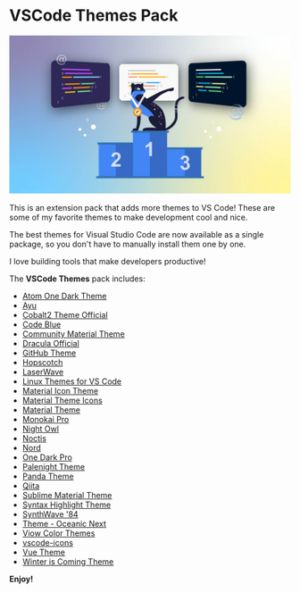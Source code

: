 # VSCode Themes Pack

![Banner](assets/banner.jpg)

This is an extension pack that adds more themes to VS Code! These are some of my favorite themes to make development cool and nice.

The best themes for Visual Studio Code are now available as a single package, so you don't have to manually install them one by one.

I love building tools that make developers productive!

The **VSCode Themes** pack includes:

* [Atom One Dark Theme](https://marketplace.visualstudio.com/items?itemName=akamud.vscode-theme-onedark)
* [Ayu](https://marketplace.visualstudio.com/items?itemName=teabyii.ayu)
* [Cobalt2 Theme Official](https://marketplace.visualstudio.com/items?itemName=wesbos.theme-cobalt2)
* [Code Blue](https://marketplace.visualstudio.com/items?itemName=Sujan.code-blue)
* [Community Material Theme](https://marketplace.visualstudio.com/items?itemName=Equinusocio.vsc-community-material-theme)
* [Dracula Official](https://marketplace.visualstudio.com/items?itemName=dracula-theme.theme-dracula)
* [GitHub Theme](https://marketplace.visualstudio.com/items?itemName=GitHub.github-vscode-theme)
* [Hopscotch](https://marketplace.visualstudio.com/items?itemName=idleberg.hopscotch)
* [LaserWave](https://marketplace.visualstudio.com/items?itemName=jaredkent.laserwave)
* [Linux Themes for VS Code](https://marketplace.visualstudio.com/items?itemName=SolarLiner.linux-themes)
* [Material Icon Theme](https://marketplace.visualstudio.com/items?itemName=PKief.material-icon-theme)
* [Material Theme Icons](https://marketplace.visualstudio.com/items?itemName=equinusocio.vsc-material-theme-icons)
* [Material Theme](https://marketplace.visualstudio.com/items?itemName=Equinusocio.vsc-material-theme)
* [Monokai Pro](https://marketplace.visualstudio.com/items?itemName=monokai.theme-monokai-pro-vscode)
* [Night Owl](https://marketplace.visualstudio.com/items?itemName=sdras.night-owl)
* [Noctis](https://marketplace.visualstudio.com/items?itemName=liviuschera.noctis)
* [Nord](https://marketplace.visualstudio.com/items?itemName=arcticicestudio.nord-visual-studio-code)
* [One Dark Pro](https://marketplace.visualstudio.com/items?itemName=zhuangtongfa.material-theme)
* [Palenight Theme](https://marketplace.visualstudio.com/items?itemName=whizkydee.material-palenight-theme)
* [Panda Theme](https://marketplace.visualstudio.com/items?itemName=tinkertrain.theme-panda)
* [Qiita](https://marketplace.visualstudio.com/items?itemName=Increments.qiita)
* [Sublime Material Theme](https://marketplace.visualstudio.com/items?itemName=jprestidge.theme-material-theme)
* [Syntax Highlight Theme](https://marketplace.visualstudio.com/items?itemName=peaceshi.syntax-highlight)
* [SynthWave '84](https://marketplace.visualstudio.com/items?itemName=RobbOwen.synthwave-vscode)
* [Theme - Oceanic Next](https://marketplace.visualstudio.com/items?itemName=naumovs.theme-oceanicnext)
* [Viow Color Themes](https://marketplace.visualstudio.com/items?itemName=Youssef.viow)
* [vscode-icons](https://marketplace.visualstudio.com/items?itemName=vscode-icons-team.vscode-icons)
* [Vue Theme](https://marketplace.visualstudio.com/items?itemName=mariorodeghiero.vue-theme)
* [Winter is Coming Theme](https://marketplace.visualstudio.com/items?itemName=johnpapa.winteriscoming)

**Enjoy!**
